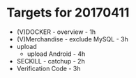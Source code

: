 # Targets for 20170411

- (V)DOCKER - overview - 1h
- (V)Merchandise - exclude MySQL - 3h
- upload
  - upload Android - 4h
- SECKILL - catchup - 2h
- Verification Code - 3h
